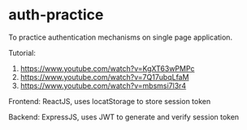 # auth-practice
To practice authentication mechanisms on single page application.

Tutorial:
1. https://www.youtube.com/watch?v=KgXT63wPMPc
2. https://www.youtube.com/watch?v=7Q17ubqLfaM
3. https://www.youtube.com/watch?v=mbsmsi7l3r4

Frontend: ReactJS, uses locatStorage to store session token

Backend: ExpressJS, uses JWT to generate and verify session token
